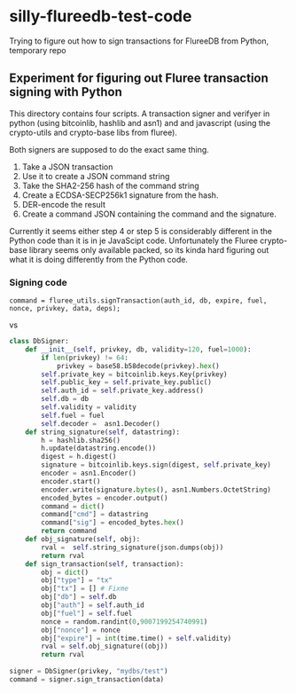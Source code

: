 # silly-flureedb-test-code
Trying to figure out how to sign transactions for FlureeDB from Python, temporary repo

## Experiment for figuring out Fluree transaction signing with Python

This directory contains four scripts. A transaction signer and verifyer in python (using bitcoinlib, hashlib and asn1) and and javascript (using the crypto-utils and crypto-base libs from fluree).


Both signers are supposed to do the exact same thing.

1) Take a JSON transaction
2) Use it to create a JSON command string
3) Take the SHA2-256 hash of the command string
4) Create a ECDSA-SECP256k1 signature from the hash.
5) DER-encode the result
6) Create a command JSON containing the command and the signature.

Currently it seems either step 4 or step 5 is considerably different in the Python code than it is in je JavaScipt code.
Unfortunately the Fluree crypto-base library seems only available packed, so its kinda hard figuring out what it is doing differently from the Python code.

### Signing code

```javasctip
command = fluree_utils.signTransaction(auth_id, db, expire, fuel, nonce, privkey, data, deps);
```
vs

```python
class DbSigner:
    def __init__(self, privkey, db, validity=120, fuel=1000):
        if len(privkey) != 64:
            privkey = base58.b58decode(privkey).hex()
        self.private_key = bitcoinlib.keys.Key(privkey)
        self.public_key = self.private_key.public()
        self.auth_id = self.private_key.address()
        self.db = db
        self.validity = validity
        self.fuel = fuel
        self.decoder =  asn1.Decoder()
    def string_signature(self, datastring):
        h = hashlib.sha256()
        h.update(datastring.encode())
        digest = h.digest()
        signature = bitcoinlib.keys.sign(digest, self.private_key)
        encoder = asn1.Encoder()
        encoder.start()
        encoder.write(signature.bytes(), asn1.Numbers.OctetString)
        encoded_bytes = encoder.output()
        command = dict()
        command["cmd"] = datastring
        command["sig"] = encoded_bytes.hex()
        return command
    def obj_signature(self, obj):
        rval =  self.string_signature(json.dumps(obj))
        return rval
    def sign_transaction(self, transaction):
        obj = dict()
        obj["type"] = "tx"
        obj["tx"] = [] # Fixme
        obj["db"] = self.db
        obj["auth"] = self.auth_id
        obj["fuel"] = self.fuel
        nonce = random.randint(0,9007199254740991)
        obj["nonce"] = nonce
        obj["expire"] = int(time.time() + self.validity)
        rval = self.obj_signature((obj))
        return rval
        
signer = DbSigner(privkey, "mydbs/test")
command = signer.sign_transaction(data)

```
